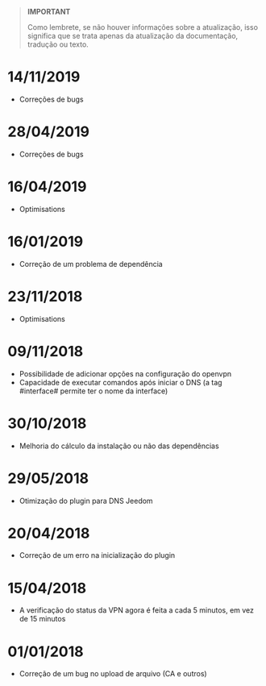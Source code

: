 >**IMPORTANT**
>
>Como lembrete, se não houver informações sobre a atualização, isso significa que se trata apenas da atualização da documentação, tradução ou texto.

# 14/11/2019

- Correções de bugs

# 28/04/2019

- Correções de bugs

# 16/04/2019

- Optimisations

# 16/01/2019

- Correção de um problema de dependência

# 23/11/2018

- Optimisations

# 09/11/2018

- Possibilidade de adicionar opções na configuração do openvpn
- Capacidade de executar comandos após iniciar o DNS (a tag #interface# permite ter o nome da interface)

# 30/10/2018

- Melhoria do cálculo da instalação ou não das dependências

# 29/05/2018

- Otimização do plugin para DNS Jeedom

# 20/04/2018

- Correção de um erro na inicialização do plugin

# 15/04/2018

- A verificação do status da VPN agora é feita a cada 5 minutos, em vez de 15 minutos

# 01/01/2018

-	Correção de um bug no upload de arquivo (CA e outros)
